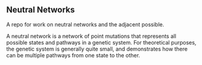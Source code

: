 ## Neutral Networks

A repo for work on neutral networks and the adjacent possible.  

A neutral network is a network of point mutations that represents all possible states and pathways in a genetic system. For theoretical purposes, the genetic system is generally quite small, and demonstrates how there can be multiple pathways from one state to the other.  
